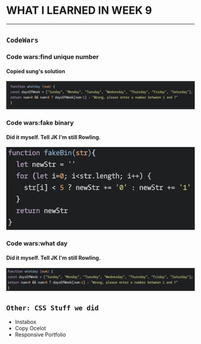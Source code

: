 # **WHAT I LEARNED IN  WEEK 9** 
___

## `CodeWars`

### Code wars:find unique number 
#### Copied sung's solution
![Code wars:find unique number](find-unique-number.png)

### Code wars:fake binary 
#### Did it myself. Tell JK I'm still Rowling.
![Code wars:fake binary](fake-binary.png)

### Code wars:what day
#### Did it myself. Tell JK I'm still Rowling.
![Code wars:what day](what-day.png)

## `Other: CSS Stuff we did`

* Instabox
* Copy Ocelot
* Responsive Portfolio


